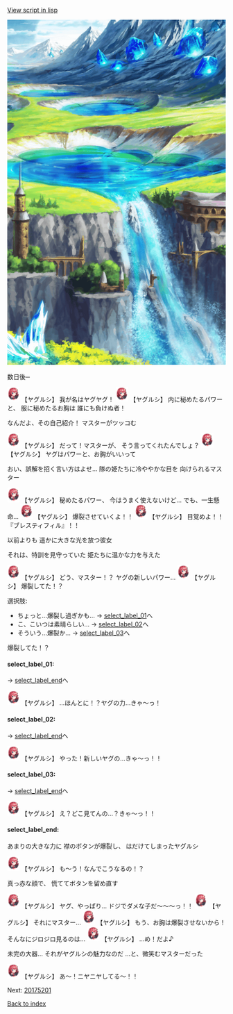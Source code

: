 [View script in lisp](../scripts/20173204.txt)

![highland.png](../images/backgrounds/highland.png)

数日後─

<img src="../images/units/201731.png" alt="201731.png" height="34"/>
【ヤグルシ】
我が名はヤグヤグ！

<img src="../images/units/201731.png" alt="201731.png" height="34"/>
【ヤグルシ】
内に秘めたるパワーと、
服に秘めたるお胸は
誰にも負けぬ者！

なんだよ、その自己紹介！
マスターがツッコむ

<img src="../images/units/201731.png" alt="201731.png" height="34"/>
【ヤグルシ】
だって！マスターが、
そう言ってくれたんでしょ？

<img src="../images/units/201731.png" alt="201731.png" height="34"/>
【ヤグルシ】
ヤグはパワーと、お胸がいいって

おい、誤解を招く言い方はよせ…
隊の姫たちに冷ややかな目を
向けられるマスター

<img src="../images/units/201731.png" alt="201731.png" height="34"/>
【ヤグルシ】
秘めたるパワー、
今はうまく使えないけど…
でも、一生懸命…

<img src="../images/units/201731.png" alt="201731.png" height="34"/>
【ヤグルシ】
爆裂させていくよ！！

<img src="../images/units/201731.png" alt="201731.png" height="34"/>
【ヤグルシ】
目覚めよ！！
『ブレスティフィル』！！

以前よりも
遥かに大きな光を放つ彼女

それは、特訓を見守っていた
姫たちに温かな力を与えた

<img src="../images/units/201731.png" alt="201731.png" height="34"/>
【ヤグルシ】
どう、マスター！？
ヤグの新しいパワー…

<img src="../images/units/201731.png" alt="201731.png" height="34"/>
【ヤグルシ】
爆裂してた！？

選択肢:
- ちょっと…爆裂し過ぎかも… → [select_label_01](#select_label_01)へ
- こ、こいつは素晴らしい… → [select_label_02](#select_label_02)へ
- そういう…爆裂か… → [select_label_03](#select_label_03)へ

爆裂してた！？

#### select_label_01:
 → [select_label_end](#select_label_end)へ

<img src="../images/units/201731.png" alt="201731.png" height="34"/>
【ヤグルシ】
…ほんとに！？ヤグの力…きゃ～っ！

#### select_label_02:
 → [select_label_end](#select_label_end)へ

<img src="../images/units/201731.png" alt="201731.png" height="34"/>
【ヤグルシ】
やった！新しいヤグの…きゃ～っ！！

#### select_label_03:
 → [select_label_end](#select_label_end)へ

<img src="../images/units/201731.png" alt="201731.png" height="34"/>
【ヤグルシ】
え？どこ見てんの…？きゃ～っ！！

#### select_label_end:

あまりの大きな力に
襟のボタンが爆裂し、
はだけてしまったヤグルシ

<img src="../images/units/201731.png" alt="201731.png" height="34"/>
【ヤグルシ】
も～う！なんでこうなるの！？

真っ赤な顔で、
慌ててボタンを留め直す

<img src="../images/units/201731.png" alt="201731.png" height="34"/>
【ヤグルシ】
ヤグ、やっぱり…
ドジでダメな子だ～～～っ！！

<img src="../images/units/201731.png" alt="201731.png" height="34"/>
【ヤグルシ】
それにマスター…

<img src="../images/units/201731.png" alt="201731.png" height="34"/>
【ヤグルシ】
もう、お胸は爆裂させないから！
そんなにジロジロ見るのは…

<img src="../images/units/201731.png" alt="201731.png" height="34"/>
【ヤグルシ】
…め！だよ♪

未完の大器…
それがヤグルシの魅力なのだ
…と、微笑むマスターだった

<img src="../images/units/201731.png" alt="201731.png" height="34"/>
【ヤグルシ】
あ～！ニヤニヤしてる～！！


Next: [20175201](20175201.md)

[Back to index](index.md)

